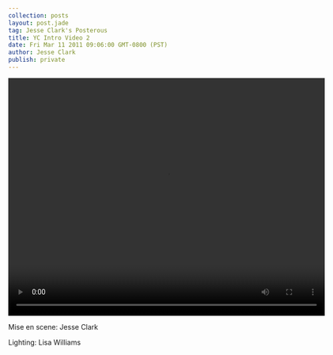 ```yaml
---
collection: posts
layout: post.jade
tag: Jesse Clark's Posterous
title: YC Intro Video 2
date: Fri Mar 11 2011 09:06:00 GMT-0800 (PST)
author: Jesse Clark
publish: private
---
```


<video controls="controls" width="640" height="480" name="YC Intro.mov" src="/posterous-import/2011/03/351551-Movie on 2011-03-10 at 20.06.mov"></video>

Mise en scene: Jesse Clark

Lighting: Lisa Williams
